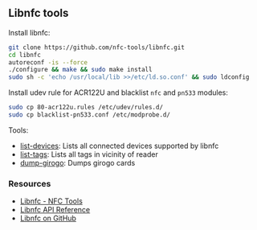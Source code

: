 Libnfc tools
------------

Install libnfc:
```sh
git clone https://github.com/nfc-tools/libnfc.git
cd libnfc
autoreconf -is --force
./configure && make && sudo make install
sudo sh -c 'echo /usr/local/lib >>/etc/ld.so.conf' && sudo ldconfig
```

Install udev rule for ACR122U and blacklist `nfc` and `pn533` modules:
```sh
sudo cp 80-acr122u.rules /etc/udev/rules.d/
sudo cp blacklist-pn533.conf /etc/modprobe.d/
```

Tools:
* [list-devices](list-devices.c): Lists all connected devices supported by libnfc
* [list-tags](list-tags.c): Lists all tags in vicinity of reader
* [dump-girogo](dump-girogo.c): Dumps girogo cards

### Resources
* [Libnfc - NFC Tools](http://nfc-tools.org/index.php?title=Libnfc)
* [Libnfc API Reference](http://www.libnfc.org/api/)
* [Libnfc on GitHub](https://github.com/nfc-tools/libnfc)
